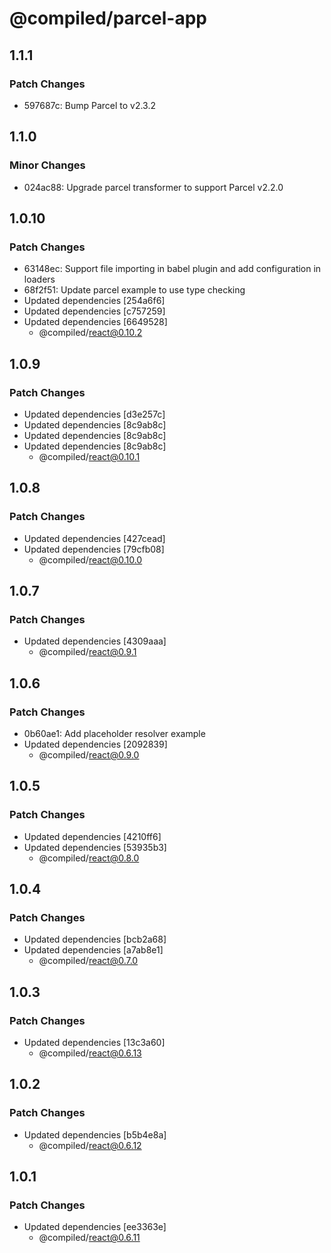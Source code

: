 # @compiled/parcel-app

## 1.1.1

### Patch Changes

- 597687c: Bump Parcel to v2.3.2

## 1.1.0

### Minor Changes

- 024ac88: Upgrade parcel transformer to support Parcel v2.2.0

## 1.0.10

### Patch Changes

- 63148ec: Support file importing in babel plugin and add configuration in loaders
- 68f2f51: Update parcel example to use type checking
- Updated dependencies [254a6f6]
- Updated dependencies [c757259]
- Updated dependencies [6649528]
  - @compiled/react@0.10.2

## 1.0.9

### Patch Changes

- Updated dependencies [d3e257c]
- Updated dependencies [8c9ab8c]
- Updated dependencies [8c9ab8c]
- Updated dependencies [8c9ab8c]
  - @compiled/react@0.10.1

## 1.0.8

### Patch Changes

- Updated dependencies [427cead]
- Updated dependencies [79cfb08]
  - @compiled/react@0.10.0

## 1.0.7

### Patch Changes

- Updated dependencies [4309aaa]
  - @compiled/react@0.9.1

## 1.0.6

### Patch Changes

- 0b60ae1: Add placeholder resolver example
- Updated dependencies [2092839]
  - @compiled/react@0.9.0

## 1.0.5

### Patch Changes

- Updated dependencies [4210ff6]
- Updated dependencies [53935b3]
  - @compiled/react@0.8.0

## 1.0.4

### Patch Changes

- Updated dependencies [bcb2a68]
- Updated dependencies [a7ab8e1]
  - @compiled/react@0.7.0

## 1.0.3

### Patch Changes

- Updated dependencies [13c3a60]
  - @compiled/react@0.6.13

## 1.0.2

### Patch Changes

- Updated dependencies [b5b4e8a]
  - @compiled/react@0.6.12

## 1.0.1

### Patch Changes

- Updated dependencies [ee3363e]
  - @compiled/react@0.6.11
